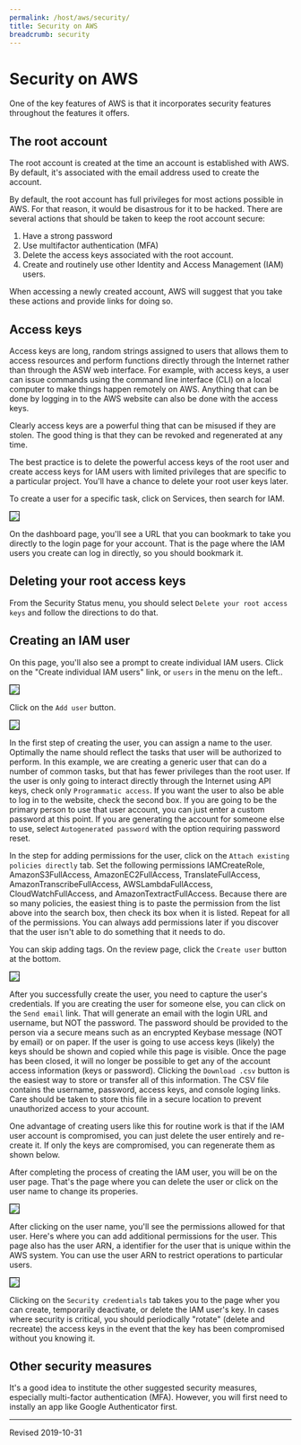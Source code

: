 ```yaml
---
permalink: /host/aws/security/
title: Security on AWS
breadcrumb: security
---
```


# Security on AWS

One of the key features of AWS is that it incorporates security features throughout the features it offers.

## The root account

The root account is created at the time an account is established with AWS.  By default, it's associated with the email address used to create the account.

By default, the root account has full privileges for most actions possible in AWS.  For that reason, it would be disastrous for it to be hacked.  There are several actions that should be taken to keep the root account secure:

1. Have a strong password
2. Use multifactor authentication (MFA)
3. Delete the access keys associated with the root account.
4. Create and routinely use other Identity and Access Management (IAM) users.

When accessing a newly created account, AWS will suggest that you take these actions and provide links for doing so.

## Access keys

Access keys are long, random strings assigned to users that allows them to access resources and perform functions directly through the Internet rather than through the ASW web interface.  For example, with access keys, a user can issue commands using the command line interface (CLI) on a local computer to make things happen remotely on AWS.  Anything that can be done by logging in to the AWS website can also be done with the access keys.  

Clearly access keys are a powerful thing that can be misused if they are stolen.  The good thing is that they can be revoked and regenerated at any time.  

The best practice is to delete the powerful access keys of the root user and create access keys for IAM users with limited privileges that are specific to a particular project. You'll have a chance to delete your root user keys later.



To create a user for a specific task, click on Services, then search for IAM.  

<img src="../images/security.png" style="border:1px solid black">

On the dashboard page, you'll see a URL that you can bookmark to take you directly to the login page for your account.  That is the page where the IAM users you create can log in directly, so you should bookmark it. 

## Deleting your root access keys

From the Security Status menu, you should select `Delete your root access keys` and follow the directions to do that.

## Creating an IAM user

On this page, you'll also see a prompt to create individual IAM users.  Click on the "Create individual IAM users" link, or `users` in the menu on the left..

<img src="../images/add-user-button.png" style="border:1px solid black">

Click on the `Add user` button.

<img src="../images/add-user-dialog.png" style="border:1px solid black">

In the first step of creating the user, you can assign a name to the user.  Optimally the name should reflect the tasks that user will be authorized to perform.  In this example, we are creating a generic user that can do a number of common tasks, but that has fewer privileges than the root user.  If the user is only going to interact directly through the Internet using API keys, check only `Programmatic access`.  If you want the user to also be able to log in to the website, check the second box.   If you are going to be the primary person to use that user account, you can just enter a custom password at this point.  If you are generating the account for someone else to use, select `Autogenerated password` with the option requiring password reset.  

In the step for adding permissions for the user, click on the `Attach existing policies directly` tab.  Set the following permissions IAMCreateRole, AmazonS3FullAccess, AmazonEC2FullAccess, TranslateFullAccess, AmazonTranscribeFullAccess, AWSLambdaFullAccess, CloudWatchFullAccess, and AmazonTextractFullAccess. Because there are so many policies, the easiest thing is to paste the permission from the list above into the search box, then check its box when it is listed.  Repeat for all of the permissions.  You can always add permissions later if you discover that the user isn't able to do something that it needs to do.

You can skip adding tags.  On the review page, click the `Create user` button at the bottom.

<img src="../images/user-creds.png" style="border:1px solid black">

After you successfully create the user, you need to capture the user's credentials.  If you are creating the user for someone else, you can click on the `Send email` link.  That will generate an email with the login URL and username, but NOT the password.  The password should be provided to the person via a secure means such as an encrypted Keybase message (NOT by email) or on paper. If the user is going to use access keys (likely) the keys should be shown and copied while this page is visible.  Once the page has been closed, it will no longer be possible to get any of the account access information (keys or password).  Clicking the `Download .csv` button is the easiest way to store or transfer all of this information.  The CSV file contains the username, password, access keys, and console loging links.  Care should be taken to store this file in a secure location to prevent unauthorized access to your account.  

One advantage of creating users like this for routine work is that if the IAM user account is compromised, you can just delete the user entirely and re-create it. If only the keys are compromised, you can regenerate them as shown below.

After completing the process of creating the IAM user, you will be on the user page.  That's the page where you can delete the user or click on the user name to change its properies.

<img src="../images/user-permissions-summary.png" style="border:1px solid black">

After clicking on the user name, you'll see the permissions allowed for that user.  Here's where you can add additional permissions for the user.  This page also has the user ARN, a identifier for the user that is unique within the AWS system.  You can use the user ARN to restrict operations to particular users.  

<img src="../images/user-access.png" style="border:1px solid black">

Clicking on the `Security credentials` tab takes you to the page wher you can create, temporarily deactivate, or delete the IAM user's key.  In cases where security is critical, you should periodically "rotate" (delete and recreate) the access keys in the event that the key has been compromised without you knowing it.

## Other security measures

It's a good idea to institute the other suggested security measures, especially multi-factor authentication (MFA).  However, you will first need to instally an app like Google Authenticator first.

----
Revised 2019-10-31
